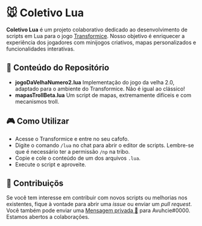 # 🐭 Coletivo Lua
**Coletivo Lua** é um projeto colaborativo dedicado ao desenvolvimento de scripts em Lua para o jogo [Transformice](https://www.transformice.com/).
Nosso objetivo é enriquecer a experiência dos jogadores com minijogos criativos, mapas personalizados e funcionalidades interativas.

## 📂 Conteúdo do Repositório

- **jogoDaVelhaNumero2.lua** Implementação do jogo da velha 2.0, adaptado para o ambiente do Transformice. Não é igual ao clássico!
- **mapasTrollBeta.lua** Um script de mapas, extremamente difíceis e com mecanismos troll.

## 🎮 Como Utilizar

- Acesse o Transformice e entre no seu cafofo.
- Digite o comando `/lua` no chat para abrir o editor de scripts. Lembre-se que é necessário ter a permissão `/np` na tribo.
- Copie e cole o conteúdo de um dos arquivos `.lua`.
- Execute o script e aproveite.

## 🤝 Contribuiçõs

Se você tem interesse em contribuir com novos scripts ou melhorias nos existentes, fique à vontade para abrir uma *issue* ou enviar um *pull request*.
Você também pode enviar uma [Mensagem privada 📩](https://atelier801.com/new-dialog?ad=Avuhcie%230000) para Avuhcie#0000.
Estamos abertos a colaborações.
